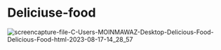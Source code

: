 # Deliciuse-food

![screencapture-file-C-Users-MOINMAWAZ-Desktop-Delicious-Food-Delicious-Food-html-2023-08-17-14_28_57](https://github.com/Moinnawaz03/Deliciuse-food/assets/141616375/cef455c2-750e-412b-8639-457aa4d8c60a)
